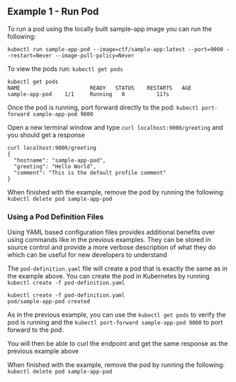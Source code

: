 ## Example 1 - Run Pod 

To run a pod using the locally built sample-app image you can run the following:

`kubectl run sample-app-pod --image=ctf/sample-app:latest --port=9000 --restart=Never --image-pull-policy=Never`

To view the pods run: `kubectl get pods`

```
kubectl get pods             
NAME                      READY   STATUS    RESTARTS   AGE
sample-app-pod    1/1     Running   0          117s
```

Once the pod is running, port forward directly to the pod: `kubectl port-forward sample-app-pod 9000`

Open a new terminal window and type `curl localhost:9000/greeting` and you should get a response

```
curl localhost:9000/greeting
{
  "hostname": "sample-app-pod",
  "greeting": "Hello World",
  "comment": "This is the default profile comment"
}
```

When finished with the example, remove the pod by running the following: `kubectl delete pod sample-app-pod`

### Using a Pod Definition Files

Using YAML based configuration files provides additional benefits over using commands like in the previous examples. They can be stored in source control and provide a more verbose description of what they do which can be useful for new developers to understand

The `pod-definition.yaml` file will create a pod that is exactly the same as in the example above. 
You can create the pod in Kubernetes by running `kubectl create -f pod-definition.yaml`

```
kubectl create -f pod-definition.yaml
pod/sample-app-pod created
```

As in the previous example, you can use the `kubectl get pods` to verify the pod is running and the `kubectl port-forward sample-app-pod 9000` to port forward to the pod.

You will then be able to curl the endpoint and get the same response as the previous example above

When finished with the example, remove the pod by running the following: `kubectl delete pod sample-app-pod`